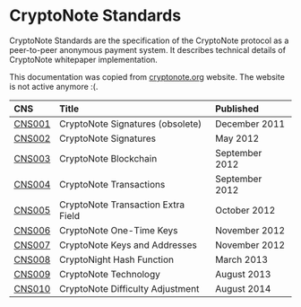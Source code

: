 # CryptoNote Standards
CryptoNote Standards are the specification of the CryptoNote protocol as a peer-to-peer anonymous payment system. It describes technical details of CryptoNote whitepaper implementation.

This documentation was copied from [cryptonote.org]() website.
The website is not active anymore :(.

| CNS                                           | Title                              | Published      |
|:----------------------------------------------|:-----------------------------------|:---------------|
| [CNS001](cns001_signatures_(deprected).txt)   | CryptoNote Signatures (obsolete)   | December 2011  |
| [CNS002](cns002_signatures.txt)               | CryptoNote Signatures              | May 2012       |
| [CNS003](cns003_blockchain.txt)               | CryptoNote Blockchain              | September 2012 |
| [CNS004](cns004_transactions.txt)             | CryptoNote Transactions            | September 2012 |
| [CNS005](cns005_transaction_extra_field.txt)  | CryptoNote Transaction Extra Field | October 2012   |
| [CNS006](cns006_onetime_keys.txt)             | CryptoNote One-Time Keys           | November 2012  |
| [CNS007](cns007_keys_and_addresses.txt)       | CryptoNote Keys and Addresses      | November 2012  |
| [CNS008](cns008_hash_function.txt)            | CryptoNight Hash Function          | March 2013     |
| [CNS009](cns009_technology.txt)               | CryptoNote Technology              | August 2013    |
| [CNS010](cns010_difficulty_adjustment.txt)    | CryptoNote Difficulty Adjustment   | August 2014    |

